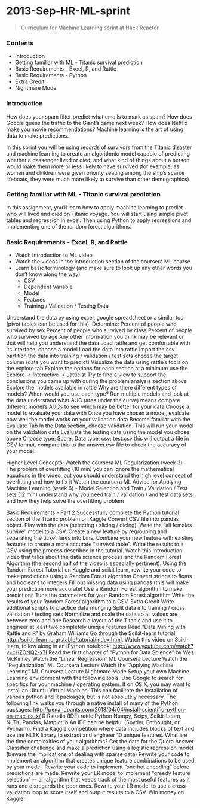 2013-Sep-HR-ML-sprint
=====================
> Curriculum for Machine Learning sprint at Hack Reactor

### Contents
* Introduction
* Getting familiar with ML - Titanic survival prediction
* Basic Requirements - Excel, R, and Rattle
* Basic Requirements - Python
* Extra Credit
* Nightmare Mode

### Introduction
How does your spam filter predict what emails to mark as spam? How does Google guess the traffic to the Giant’s game next week? How does Netflix make you movie recommendations? Machine learning is the art of using data to make predictions.

In this sprint you will be using records of survivors from the Titanic disaster and machine learning to create an algorithmic model capable of predicting whether a passenger lived or died, and what kind of things about a person would make them more or less likely to have survived (for example, as women and children were given priority seating among the ship’s scarce lifeboats, they were much more likely to survive than other demographics).

### Getting familiar with ML - Titanic survival prediction

In this assignment, you’ll learn how to apply machine learning to predict who will lived and died on Titanic voyage. You will start using simple pivot tables and regression in excel. Then using Python to apply regressions and implementing one of the random forest algorithms.

### Basic Requirements - Excel, R, and Rattle
* Watch Introduction to ML video
* Watch the videos in the Introduction section of the coursera ML course
* Learn basic terminology (and make sure to look up any other words you don’t know along the way)
  * CSV
  * Dependent Variable
  * Model
  * Features
  * Training / Validation / Testing Data



Understand the data by using excel, google spreadsheet or a similar tool (pivot tables can be used for this). Determine:
Percent of people who survived by sex
Percent of people who survived by class
Percent of people who survived by age
Any other information you think may be relevant or that will help you understand the data
Load rattle and get comfortable with its interface, choose a model
Load the data into rattle
Import the csv
partition the data into training / validation / test sets
choose the target column (data you want to predict)
Visualize the data using rattle’s tools on the explore tab
Explore the options for each section
at a minimum use the Explore → Interactive → Latticist
Try to find a view to support the conclusions you came up with during the problem analysis section above
Explore the models available in rattle
Why are there different types of models?
When would you use each type?
Run multiple models and look at the data
understand what AUC (area under the curve) means
compare different model’s AUCs to see which may be better for your data
Choose a model to evaluate your data with
Once you have chosen a model, evaluate how well the model works on your validation data
Become familiar with the Evaluate Tab
In the Data section, choose validation.  This will run your model on the validation data
Evaluate the testing data using the model you chose above
Choose type: Score, Data type: csv: test.csv
this will output a file in CSV format.
compare this to the answer.csv file to check the accuracy of your model.

Higher Level Concepts:
Watch the coursera ML Regularization (week 3) - The problem of overfitting (10 min)
you can ignore the mathematical equations in the video, but you should understand the high level concept of overfitting and how to fix it
Watch the coursera ML Advice for Applying Machine Learning (week 6) - Model Selection and Train / Validation / Test sets (12 min)
understand why you need train / validation / and test data sets and how they help solve the overfitting problem

Basic Requirements - Part 2
Successfully complete the Python tutorial section of the Titanic problem on Kaggle
Convert CSV file into pandas object.
Play with the data (selecting / slicing / dicing).
Write the “all females survive” model to a CSV.
Create a new feature by regrouping and separating the ticket fares into bins.
Combine your new feature with existing features to create a more accurate “survival table”.
Write the results to a CSV using the process described in the tutorial.
Watch this Introduction video that talks about the data science process and the Random Forest Algorithm (the second half of the video is especially pertinent).
Using the Random Forest Tutorial on Kaggle and scikit learn, rewrite your code to make predictions using a Random Forest algorithm
Convert strings to floats and booleans to integers
Fill out missing data using pandas (this will make your prediction more accurate)
Use a Random Forest algorithm to make predictions
Tune the parameters for your Random Forest algorithm
Write the results of your Random Forest algorithm to a CSV.
Extra Credit
Write additional scripts to practice data munging
Split data into training / cross validation / testing sets
Normalize and scale the data so all values are between zero and one
Research a layout of the Titanic and use it to engineer at least two completely unique features
Read “Data Mining with Rattle and R” by Graham Williams
Go through the Scikit-learn tutorial: http://scikit-learn.org/stable/tutorial/index.html.
Watch this video on Sciki-learn, follow along in an iPython notebook: http://www.youtube.com/watch?v=cHZONQ2-x7I
Read the first chapter of “Python for Data Science” by Wes McKinney
Watch the “Linear Regression” ML Coursera Lecture
Watch the “Regularization” ML Coursera Lecture
Watch the “Applying Machine Learning” ML Coursera Lecture
Nightmare Mode
Setup your own Machine Learning environment with the following tools. Use Google to search for specifics for your machine / operating system.
If on OS X, you may want to install an Ubuntu Virtual Machine. This can facilitate the installation of various python and R packages, but is not absolutely necessary. The following link walks you through a native install of many of the Python packages: http://penandpants.com/2013/04/04/install-scientific-python-on-mac-os-x/
R
Rstudio (IDE)
rattle
Python
Numpy, Scipy, Scikit-Learn, NLTK, Pandas, Matplotlib
An IDE can be helpful (Spyder, Enthought, or Pycharm).
Find a Kaggle competition where data includes blocks of text and use the NLTK library to extract and engineer 10 unique features. What are the time complexities of your algorithms?
Get the data for the Quora Answer Classifier challenge and make a prediction using a logistic regression model (beware the implications of dealing with sparse data)
Rewrite your code to implement an algorithm that creates unique feature combinations to be used by your model.
Rewrite your code to implement “one hot encoding” before predictions are made.
Rewrite your LR model to implement  “greedy feature selection” -- an algorithm that keeps track of the most useful features as it runs and disregards the poor ones.
Rewrite your LR model to use a cross-validation loop to score itself and output results to a CSV.
Win money on Kaggle!

